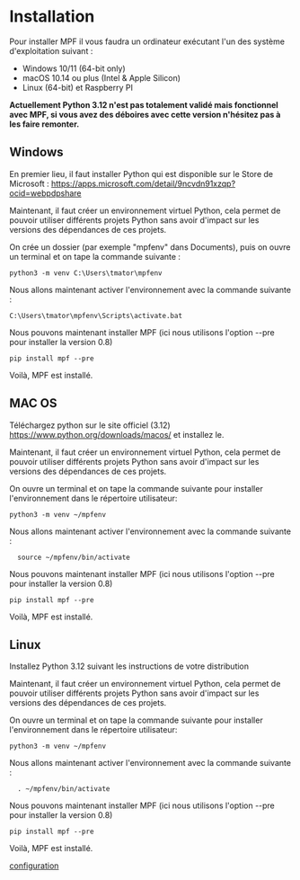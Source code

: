 # Installation

Pour installer MPF il vous faudra un ordinateur exécutant l'un des système d'exploitation suivant :

-   Windows 10/11 (64-bit only)
-   macOS 10.14 ou plus (Intel & Apple Silicon)
-   Linux (64-bit) et Raspberry PI

**Actuellement Python 3.12 n'est pas totalement validé mais fonctionnel avec MPF, si vous avez des déboires avec cette version n'hésitez pas à les faire remonter.**

## Windows

En premier lieu, il faut installer Python qui est disponible sur le Store de Microsoft : https://apps.microsoft.com/detail/9ncvdn91xzqp?ocid=webpdpshare

Maintenant, il faut créer un environnement virtuel Python, cela permet de pouvoir utiliser différents projets Python sans avoir d'impact sur les versions des dépendances de ces projets.

On crée un dossier (par exemple "mpfenv" dans Documents), puis on ouvre un terminal et on tape la commande suivante :
```
python3 -m venv C:\Users\tmator\mpfenv
```

Nous allons maintenant activer l'environnement  avec la commande suivante :

```
C:\Users\tmator\mpfenv\Scripts\activate.bat
```
Nous pouvons maintenant installer MPF (ici nous utilisons l'option --pre pour installer la version 0.8)

```
pip install mpf --pre
```
Voilà, MPF est installé.

## MAC OS

Téléchargez python sur le site officiel (3.12) https://www.python.org/downloads/macos/ et installez le.

Maintenant, il faut créer un environnement virtuel Python, cela permet de pouvoir utiliser différents projets Python sans avoir d'impact sur les versions des dépendances de ces projets.

On ouvre un terminal et on tape la commande suivante pour installer l'environnement dans le répertoire utilisateur:
```
python3 -m venv ~/mpfenv
```

Nous allons maintenant activer l'environnement  avec la commande suivante :

```
  source ~/mpfenv/bin/activate
```
Nous pouvons maintenant installer MPF (ici nous utilisons l'option --pre pour installer la version 0.8)

```
pip install mpf --pre
```
Voilà, MPF est installé.

## Linux

Installez Python 3.12 suivant les instructions de votre distribution

Maintenant, il faut créer un environnement virtuel Python, cela permet de pouvoir utiliser différents projets Python sans avoir d'impact sur les versions des dépendances de ces projets.

On ouvre un terminal et on tape la commande suivante pour installer l'environnement dans le répertoire utilisateur:
```
python3 -m venv ~/mpfenv
```

Nous allons maintenant activer l'environnement  avec la commande suivante :

```
  . ~/mpfenv/bin/activate
```
Nous pouvons maintenant installer MPF (ici nous utilisons l'option --pre pour installer la version 0.8)

```
pip install mpf --pre
```
Voilà, MPF est installé.

[configuration](Configuration.md)
